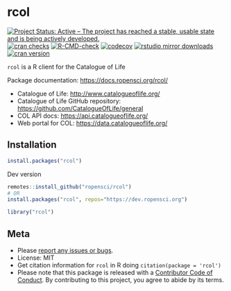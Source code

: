 rcol
====



<!-- README.md is generated from README.Rmd. Please edit that file -->

[![Project Status: Active – The project has reached a stable, usable state and is being actively developed.](https://www.repostatus.org/badges/latest/active.svg)](https://www.repostatus.org/#active)
[![cran checks](https://cranchecks.info/badges/worst/rcol)](https://cranchecks.info/pkgs/rcol)
[![R-CMD-check](https://github.com/ropensci/rcol/workflows/R-CMD-check/badge.svg)](https://github.com/ropensci/rcol/actions)
[![codecov](https://codecov.io/gh/ropensci/rcol/branch/master/graph/badge.svg)](https://codecov.io/gh/ropensci/rcol)
[![rstudio mirror downloads](https://cranlogs.r-pkg.org/badges/rcol)](https://github.com/r-hub/cranlogs.app)
[![cran version](https://www.r-pkg.org/badges/version/rcol)](https://cran.r-project.org/package=rcol)

`rcol` is a R client for the Catalogue of Life

Package documentation: https://docs.ropensci.org/rcol/

* Catalogue of Life: http://www.catalogueoflife.org/
* Catalogue of Life GitHub repository: https://github.com/CatalogueOfLife/general
* COL API docs: https://api.catalogueoflife.org/
* Web portal for COL: https://data.catalogueoflife.org/

## Installation


```r
install.packages("rcol")
```

Dev version


```r
remotes::install_github("ropensci/rcol")
# OR
install.packages("rcol", repos="https://dev.ropensci.org")
```


```r
library("rcol")
```

## Meta

* Please [report any issues or bugs](https://github.com/ropensci/rcol/issues).
* License: MIT
* Get citation information for `rcol` in R doing `citation(package = 'rcol')`
* Please note that this package is released with a [Contributor Code of Conduct](https://ropensci.org/code-of-conduct/). By contributing to this project, you agree to abide by its terms.

